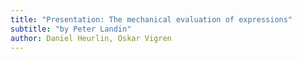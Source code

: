```yaml
---
title: "Presentation: The mechanical evaluation of expressions"
subtitle: "by Peter Landin"
author: Daniel Heurlin, Oskar Vigren
---
```

<!-- monofont: Source Code Pro -->
